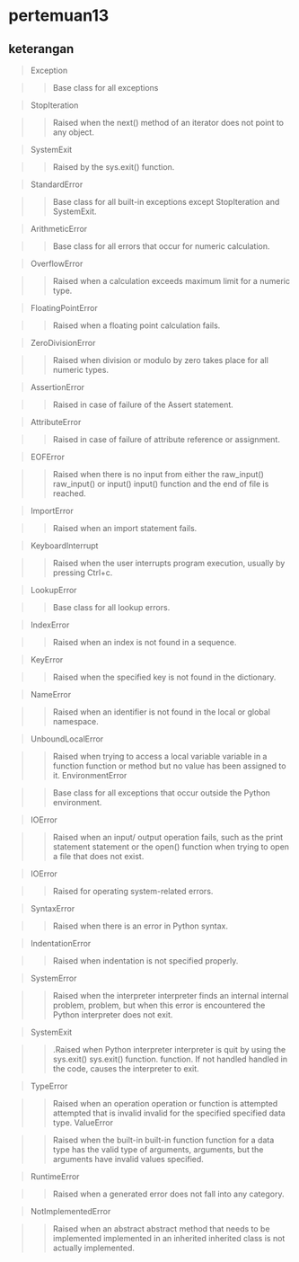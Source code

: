 # pertemuan13

## keterangan
> Exception

>> Base class for all exceptions

> StopIteration

>>Raised when the next() method of an iterator does not point to any object.

> SystemExit

>>Raised by the sys.exit() function.

> StandardError

>>Base class for all built-in exceptions except StopIteration and SystemExit.

> ArithmeticError

>>Base class for all errors that occur for numeric calculation.

> OverflowError

>>Raised when a calculation exceeds maximum limit for a numeric type.

> FloatingPointError

>>Raised when a floating point calculation fails.

> ZeroDivisionError

>>Raised when division or modulo by zero takes place for all numeric types.

> AssertionError

>>Raised in case of failure of the Assert statement.

> AttributeError

>>Raised in case of failure of attribute reference or assignment.

> EOFError

>>Raised when there is no input from either the raw_input() raw_input() or input() input() function and the
end of file is reached.

> ImportError

>>Raised when an import statement fails.

> KeyboardInterrupt

>>Raised when the user interrupts program execution, usually by pressing Ctrl+c.

> LookupError

>>Base class for all lookup errors.

> IndexError

>>Raised when an index is not found in a sequence.

> KeyError

>>Raised when the specified key is not found in the dictionary.

> NameError

>>Raised when an identifier is not found in the local or global namespace.

> UnboundLocalError

>>Raised when trying to access a local variable variable in a function function or method but no value
has been assigned to it.
> EnvironmentError

>>Base class for all exceptions that occur outside the Python environment.

> IOError

>>Raised when an input/ output operation fails, such as the print statement statement or the
open() function when trying to open a file that does not exist.

> IOError

>>Raised for operating system-related errors.

> SyntaxError

>>Raised when there is an error in Python syntax.

> IndentationError

>>Raised when indentation is not specified properly.

> SystemError

>>Raised when the interpreter interpreter finds an internal internal problem, problem, but when this error is
encountered the Python interpreter does not exit.

> SystemExit

>>.Raised when Python interpreter interpreter is quit by using the sys.exit() sys.exit() function. function. If not handled handled
in the code, causes the interpreter to exit.

> TypeError

>>Raised when an operation operation or function is attempted attempted that is invalid invalid for the specified specified
data type.
> ValueError

>>Raised when the built-in built-in function function for a data type has the valid type of arguments, arguments, but
the arguments have invalid values specified.

> RuntimeError

>>Raised when a generated error does not fall into any category.

> NotImplementedError

>>Raised when an abstract abstract method that needs to be implemented implemented in an inherited inherited class
is not actually implemented.